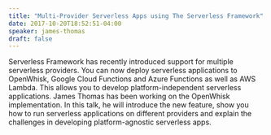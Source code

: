 ```yaml
---
title: "Multi-Provider Serverless Apps using The Serverless Framework"
date: 2017-10-20T18:52:51-04:00
speaker: james-thomas
draft: false
---
```


Serverless Framework has recently introduced support for multiple serverless providers. You can now deploy serverless applications to OpenWhisk, Google Cloud Functions and Azure Functions as well as AWS Lambda. This allows you to develop platform-independent serverless applications. James Thomas has been working on the OpenWhisk implementation. In this talk, he will introduce the new feature, show you how to run serverless applications on different providers and explain the challenges in developing platform-agnostic serverless apps.